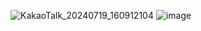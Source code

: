![KakaoTalk_20240719_160912104](https://github.com/user-attachments/assets/2b11ce86-51a3-404f-826e-fe1893f0424e)
![image](https://github.com/user-attachments/assets/4ef207a3-b0d7-4337-aed9-4a83fbac14b3)
